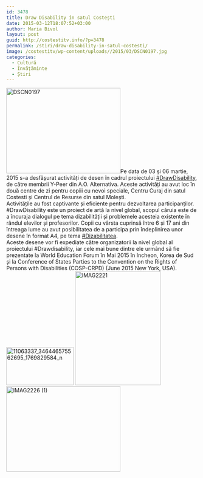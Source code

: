 ```yaml
---
id: 3478
title: Draw Disability în satul Costești
date: 2015-03-12T18:07:52+03:00
author: Maria Bivol
layout: post
guid: http://costestitv.info/?p=3478
permalink: /stiri/draw-disability-in-satul-costesti/
image: /costestitv/wp-content/uploads//2015/03/DSCN0197.jpg
categories:
  - Cultură
  - Învățăminte
  - Știri
---
```

[<img class="alignleft size-medium wp-image-3479" src="/costestitv/wp-content/uploads//2015/03/DSCN0197-300x225.jpg" alt="DSCN0197" width="300" height="225" srcset="http://costestitv.ddev.local/costestitv/wp-content/uploads//2015/03/DSCN0197-300x225.jpg 300w, http://costestitv.ddev.local/costestitv/wp-content/uploads//2015/03/DSCN0197.jpg 1024w, http://costestitv.ddev.local/costestitv/wp-content/uploads//2015/03/DSCN0197-45x35.jpg 45w" sizes="(max-width: 300px) 100vw, 300px" />](/costestitv/wp-content/uploads//2015/03/DSCN0197.jpg)Pe data de 03 și 06 martie, 2015 s-a desfășurat activități de desen în cadrul proiectului [#‎DrawDisability](https://www.facebook.com/hashtag/drawdisability?source=feed_text), de către membrii Y-Peer din A.O. Alternativa. Aceste activități au avut loc în două centre de zi pentru copiii cu nevoi speciale, Centru Curaj din satul Costesti și Centrul de Resurse din satul Molești.  
Activitățile au fost captivante și eficiente pentru dezvoltarea participanților. #DrawDisability este un proiect de artă la nivel global, scopul căruia este de a încuraja dialogul pe tema dizabilității și problemele acesteia existente în rândul elevilor și profesorilor. Copii cu vârsta cuprinsă între 6 și 17 ani din întreaga lume au avut posibilitatea de a participa prin îndeplinirea unor desene în format A4, pe tema [#‎Dizabilitatea](https://www.facebook.com/hashtag/dezabilitatea?source=feed_text).  
Aceste desene vor fi expediate către organizatorii la nivel global al proiectului #Drawdisability, iar cele mai bune dintre ele urmând să fie prezentate la World Education Forum în Mai 2015 în Incheon, Korea de Sud și la Conference of States Parties to the Convention on the Rights of Persons with Disabilities (COSP-CRPD) (June 2015 New York, USA).[<img class="alignleft size-full wp-image-3480" src="/costestitv/wp-content/uploads//2015/03/11063337_346446575562695_1769829584_n.jpg" alt="11063337_346446575562695_1769829584_n" width="177" height="100" />](/costestitv/wp-content/uploads//2015/03/11063337_346446575562695_1769829584_n.jpg) [<img class="alignleft size-medium wp-image-3481" src="/costestitv/wp-content/uploads//2015/03/IMAG2221-225x300.jpg" alt="IMAG2221" width="225" height="300" srcset="http://costestitv.ddev.local/costestitv/wp-content/uploads//2015/03/IMAG2221-225x300.jpg 225w, http://costestitv.ddev.local/costestitv/wp-content/uploads//2015/03/IMAG2221.jpg 768w" sizes="(max-width: 225px) 100vw, 225px" />](/costestitv/wp-content/uploads//2015/03/IMAG2221.jpg) [<img class="alignleft size-medium wp-image-3482" src="/costestitv/wp-content/uploads//2015/03/IMAG2226-1-300x225.jpg" alt="IMAG2226 (1)" width="300" height="225" srcset="http://costestitv.ddev.local/costestitv/wp-content/uploads//2015/03/IMAG2226-1-300x225.jpg 300w, http://costestitv.ddev.local/costestitv/wp-content/uploads//2015/03/IMAG2226-1.jpg 1024w, http://costestitv.ddev.local/costestitv/wp-content/uploads//2015/03/IMAG2226-1-45x35.jpg 45w" sizes="(max-width: 300px) 100vw, 300px" />](/costestitv/wp-content/uploads//2015/03/IMAG2226-1.jpg)
